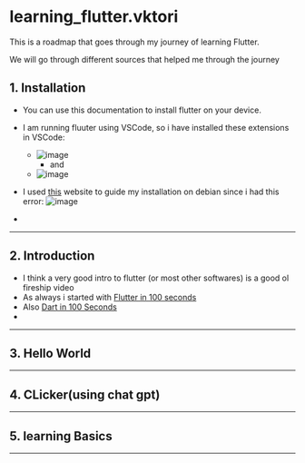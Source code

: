 # learning_flutter.vktori
This is a roadmap that goes through my journey of learning Flutter. 

We will go through different sources that helped me through the journey

## 1. Installation

- You can use this documentation to install flutter on your device.
- I am running fluuter using VSCode, so i have installed these extensions in VSCode:
    - ![image](https://github.com/vinitkesh/learning_flutter.vktori/assets/139075087/a9e27be0-832f-4991-bf06-b8875e38a691)
      - and 
    - ![image](https://github.com/vinitkesh/learning_flutter.vktori/assets/139075087/9e83eef2-0837-4a69-bd95-9671c5830941)
- I used [this](https://dev.to/fullstackhacker/install-flutter-on-debian-3g3h) website to guide my installation on debian since i had this error:
  ![image](https://github.com/vinitkesh/learning_flutter.vktori/assets/139075087/bf626114-27ce-4218-bc93-7ecc33453ead)

- 

---
## 2. Introduction
- I think a very good intro to flutter (or most other softwares) is a good ol fireship video
- As always i started with [Flutter in 100 seconds](https://www.youtube.com/watch?v=lHhRhPV--G0&list=PL0vfts4VzfNiQYtnn1TZ6U0Ec_vjCN9VY&index=18)
- Also [Dart in 100 Seconds](https://www.youtube.com/watch?v=NrO0CJCbYLA&list=PL0vfts4VzfNiQYtnn1TZ6U0Ec_vjCN9VY&index=21)
- 
---
## 3. Hello World
---
## 4. CLicker(using chat gpt)
---
## 5. learning Basics
---
